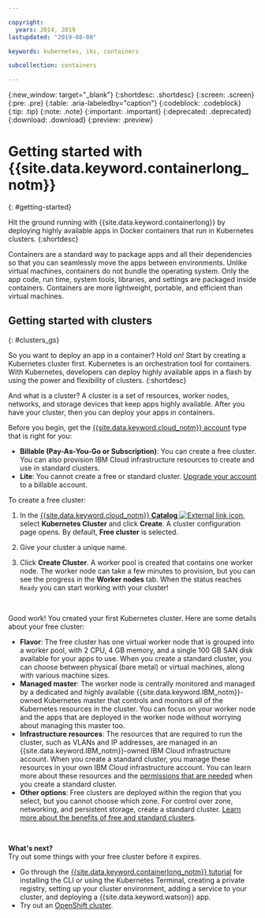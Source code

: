 ```yaml
---

copyright:
  years: 2014, 2019
lastupdated: "2019-08-08"

keywords: kubernetes, iks, containers

subcollection: containers

---
```


{:new_window: target="_blank"}
{:shortdesc: .shortdesc}
{:screen: .screen}
{:pre: .pre}
{:table: .aria-labeledby="caption"}
{:codeblock: .codeblock}
{:tip: .tip}
{:note: .note}
{:important: .important}
{:deprecated: .deprecated}
{:download: .download}
{:preview: .preview}


# Getting started with {{site.data.keyword.containerlong_notm}}
{: #getting-started}

Hit the ground running with {{site.data.keyword.containerlong}} by deploying highly available apps in Docker containers that run in Kubernetes clusters.
{:shortdesc}

Containers are a standard way to package apps and all their dependencies so that you can seamlessly move the apps between environments. Unlike virtual machines, containers do not bundle the operating system. Only the app code, run time, system tools, libraries, and settings are packaged inside containers. Containers are more lightweight, portable, and efficient than virtual machines.

## Getting started with clusters
{: #clusters_gs}

So you want to deploy an app in a container? Hold on! Start by creating a Kubernetes cluster first. Kubernetes is an orchestration tool for containers. With Kubernetes, developers can deploy highly available apps in a flash by using the power and flexibility of clusters.
{:shortdesc}

And what is a cluster? A cluster is a set of resources, worker nodes, networks, and storage devices that keep apps highly available. After you have your cluster, then you can deploy your apps in containers.

Before you begin, get the [{{site.data.keyword.cloud_notm}} account](https://cloud.ibm.com/registration) type that is right for you:
* **Billable (Pay-As-You-Go or Subscription)**: You can create a free cluster. You can also provision IBM Cloud infrastructure resources to create and use in standard clusters.
* **Lite**: You cannot create a free or standard cluster. [Upgrade your account](/docs/account?topic=account-accountfaqs#changeacct) to a billable account.

To create a free cluster:

1.  In the [{{site.data.keyword.cloud_notm}} **Catalog** ![External link icon](../icons/launch-glyph.svg "External link icon")](https://cloud.ibm.com/catalog?category=containers), select **Kubernetes Cluster** and click **Create**. A cluster configuration page opens. By default, **Free cluster** is selected.

2.  Give your cluster a unique name.

3.  Click **Create Cluster**. A worker pool is created that contains one worker node. The worker node can take a few minutes to provision, but you can see the progress in the **Worker nodes** tab. When the status reaches `Ready` you can start working with your cluster!

<br>

Good work! You created your first Kubernetes cluster. Here are some details about your free cluster:

*   **Flavor**: The free cluster has one virtual worker node that is grouped into a worker pool, with 2 CPU, 4 GB memory, and a single 100 GB SAN disk available for your apps to use. When you create a standard cluster, you can choose between physical (bare metal) or virtual machines, along with various machine sizes.
*   **Managed master**: The worker node is centrally monitored and managed by a dedicated and highly available {{site.data.keyword.IBM_notm}}-owned Kubernetes master that controls and monitors all of the Kubernetes resources in the cluster. You can focus on your worker node and the apps that are deployed in the worker node without worrying about managing this master too.
*   **Infrastructure resources**: The resources that are required to run the cluster, such as VLANs and IP addresses, are managed in an {{site.data.keyword.IBM_notm}}-owned IBM Cloud infrastructure account. When you create a standard cluster, you manage these resources in your own IBM Cloud infrastructure account. You can learn more about these resources and the [permissions that are needed](/docs/containers?topic=containers-users#infra_access) when you create a standard cluster.
*   **Other options**: Free clusters are deployed within the region that you select, but you cannot choose which zone. For control over zone, networking, and persistent storage, create a standard cluster. [Learn more about the benefits of free and standard clusters](/docs/containers?topic=containers-cs_ov#cluster_types).

<br>

**What's next?**</br>
Try out some things with your free cluster before it expires.

* Go through the [{{site.data.keyword.containerlong_notm}} tutorial](/docs/containers?topic=containers-cs_cluster_tutorial#cs_cluster_tutorial) for installing the CLI or using the Kubernetes Terminal, creating a private registry, setting up your cluster environment, adding a service to your cluster, and deploying a {{site.data.keyword.watson}} app.
* Try out an [OpenShift cluster](/docs/openshift?topic=openshift-openshift_tutorial).


